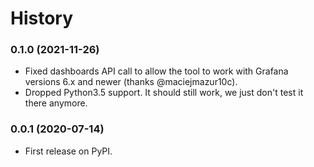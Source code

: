 # History

### 0.1.0 (2021-11-26)

* Fixed dashboards API call to allow the tool to work with Grafana versions 6.x and newer
(thanks @maciejmazur10c).
* Dropped Python3.5 support. It should still work, we just don't test it there anymore.

### 0.0.1 (2020-07-14)

* First release on PyPI.
